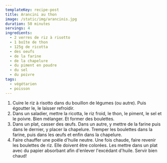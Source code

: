 ```yaml
---
templateKey: recipe-post
title: Arancini au thon
image: /static/img/arancinis.jpg
duration: 50 minutes
servings: 4
ingredients:
  - 2 verres de riz à risotto
  - 1 boîte de thon
  - 125g de ricotta
  - des oeufs
  - de la farine
  - de la chapelure
  - du piment en poudre
  - du sel
  - du poivre
tags:
  - végétarien
  - poisson
---
```

1. Cuire le riz à risotto dans du bouillon de légumes (ou autre). Puis égoutter le, le laisser refroidir.
2. Dans un saladier, mettre la ricotta, le riz froid, le thon, le piment, le sel et le poivre. Bien mélanger. Et former des boulettes.
3. Dans un plat, casser des œufs. Dans un autre, y mettre de la farine puis dans le dernier, y placer la chapelure. Tremper les boulettes dans la farine, puis dans les œufs et enfin dans la chapelure. 
4. Faire chauffer une poêle d'huile neutre. Une fois chaude, faire revenir les boulettes de riz. Elle doivent être colorées. Les mettre dans un plat avec du papier absorbant afin d'enlever l'excédant d'huile. Servir bien chaud!